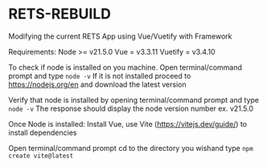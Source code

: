 # RETS-REBUILD
Modifying the current RETS App using Vue/Vuetify with Framework

Requirements:
Node >= v21.5.0
Vue = v3.3.11
Vuetify = v3.4.10


To check if node is installed on you machine. Open terminal/command prompt and type `node -v`
If it is not installed proceed to https://nodejs.org/en and download the latest version

Verify that node is installed by opening terminal/command prompt and type `node -v`
The response should display the node version number ex. v21.5.0

Once Node is installed:
Install Vue, use Vite (https://vitejs.dev/guide/) to install dependencies

Open terminal/command prompt cd to the directory you wishand type `npm create vite@latest`




